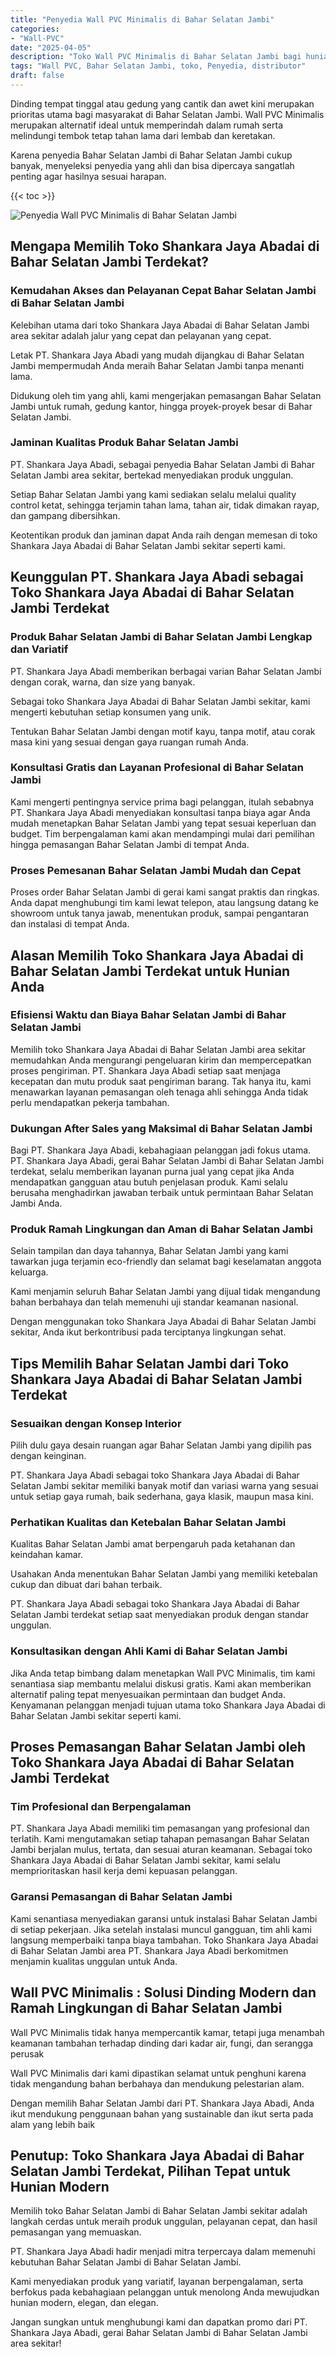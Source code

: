 ```yaml
---
title: "Penyedia Wall PVC Minimalis di Bahar Selatan Jambi"
categories: 
- "Wall-PVC"
date: "2025-04-05"
description: "Toko Wall PVC Minimalis di Bahar Selatan Jambi bagi hunian, kantor, serta ritel. Produk unggulan, beragam motif, variasi warna elegan, beserta layanan penempatan oleh tim ahli serta garansi resmi!|Layanan penyediaan Wall PVC Minimalis di Bahar Selatan Jambi bagi keperluan tempat tinggal, office, maupun ritel, dengan material berkualitas dan pemasangan oleh teknisi berpengalaman serta jaminan resmi.|Alternatif Wall PVC Minimalis di Bahar Selatan Jambi yang terbukti bagi tempat tinggal, perkantoran, dan toko, dengan material terbaik dan instalasi oleh tim profesional dan kepastian resmi.|Distribusi Wall PVC Minimalis di Bahar Selatan Jambi bagi hunian, kantor, serta toko, dengan material berkualitas dan pemasangan dikerjakan oleh tim ahli, lengkap dengan garansi resmi.}"
tags: "Wall PVC, Bahar Selatan Jambi, toko, Penyedia, distributor"
draft: false
---
```


Dinding tempat tinggal atau gedung yang cantik dan awet kini merupakan prioritas utama bagi masyarakat di Bahar Selatan Jambi.  Wall PVC Minimalis  merupakan alternatif ideal untuk memperindah dalam rumah serta melindungi tembok tetap tahan lama dari lembab dan keretakan.

Karena penyedia Bahar Selatan Jambi di Bahar Selatan Jambi cukup banyak, menyeleksi penyedia yang ahli dan bisa dipercaya sangatlah penting agar hasilnya sesuai harapan.

{{< toc >}}

![Penyedia Wall PVC Minimalis di Bahar Selatan Jambi](/images/Wall-PVC/Penyedia-Wall-PVC-Minimalis-di-Bahar-Selatan-Jambi.png)


## Mengapa Memilih Toko Shankara Jaya Abadai di Bahar Selatan Jambi Terdekat?

### Kemudahan Akses dan Pelayanan Cepat Bahar Selatan Jambi di Bahar Selatan Jambi

Kelebihan utama dari toko Shankara Jaya Abadai di Bahar Selatan Jambi area sekitar adalah jalur yang cepat dan pelayanan yang cepat.

Letak PT. Shankara Jaya Abadi yang mudah dijangkau di Bahar Selatan Jambi mempermudah Anda meraih Bahar Selatan Jambi tanpa menanti lama.

Didukung oleh tim yang ahli, kami mengerjakan pemasangan Bahar Selatan Jambi untuk rumah, gedung kantor, hingga proyek-proyek besar di Bahar Selatan Jambi.

### Jaminan Kualitas Produk Bahar Selatan Jambi

PT. Shankara Jaya Abadi, sebagai penyedia Bahar Selatan Jambi di Bahar Selatan Jambi area sekitar, bertekad menyediakan produk unggulan.

Setiap Bahar Selatan Jambi yang kami sediakan selalu melalui quality control ketat, sehingga terjamin tahan lama, tahan air, tidak dimakan rayap, dan gampang dibersihkan.

Keotentikan produk dan jaminan dapat Anda raih dengan memesan di toko Shankara Jaya Abadai di Bahar Selatan Jambi sekitar seperti kami.

## Keunggulan PT. Shankara Jaya Abadi sebagai Toko Shankara Jaya Abadai di Bahar Selatan Jambi Terdekat

### Produk Bahar Selatan Jambi di Bahar Selatan Jambi Lengkap dan Variatif

PT. Shankara Jaya Abadi memberikan berbagai varian Bahar Selatan Jambi dengan corak, warna, dan size yang banyak.

Sebagai toko Shankara Jaya Abadai di Bahar Selatan Jambi sekitar, kami mengerti kebutuhan setiap konsumen yang unik.

Tentukan Bahar Selatan Jambi dengan motif kayu, tanpa motif, atau corak masa kini yang sesuai dengan gaya ruangan rumah Anda.

### Konsultasi Gratis dan Layanan Profesional di Bahar Selatan Jambi

Kami mengerti pentingnya service prima bagi pelanggan, itulah sebabnya PT. Shankara Jaya Abadi menyediakan konsultasi tanpa biaya agar Anda mudah menetapkan Bahar Selatan Jambi yang tepat sesuai keperluan dan budget. Tim berpengalaman kami akan mendampingi mulai dari pemilihan hingga pemasangan Bahar Selatan Jambi di tempat Anda.

### Proses Pemesanan Bahar Selatan Jambi Mudah dan Cepat

Proses order Bahar Selatan Jambi di gerai kami sangat praktis dan ringkas. Anda dapat menghubungi tim kami lewat telepon, atau langsung datang ke showroom untuk tanya jawab, menentukan produk, sampai pengantaran dan instalasi di tempat Anda.

## Alasan Memilih Toko Shankara Jaya Abadai di Bahar Selatan Jambi Terdekat untuk Hunian Anda

### Efisiensi Waktu dan Biaya Bahar Selatan Jambi di Bahar Selatan Jambi

Memilih toko Shankara Jaya Abadai di Bahar Selatan Jambi area sekitar memudahkan Anda mengurangi pengeluaran kirim dan mempercepatkan proses pengiriman. PT. Shankara Jaya Abadi setiap saat menjaga kecepatan dan mutu produk saat pengiriman barang. Tak hanya itu, kami menawarkan layanan pemasangan oleh tenaga ahli sehingga Anda tidak perlu mendapatkan pekerja tambahan.

### Dukungan After Sales yang Maksimal di Bahar Selatan Jambi

Bagi PT. Shankara Jaya Abadi, kebahagiaan pelanggan jadi fokus utama. PT. Shankara Jaya Abadi, gerai Bahar Selatan Jambi di Bahar Selatan Jambi terdekat, selalu memberikan layanan purna jual yang cepat jika Anda mendapatkan gangguan atau butuh penjelasan produk. Kami selalu berusaha menghadirkan jawaban terbaik untuk permintaan Bahar Selatan Jambi Anda.

### Produk Ramah Lingkungan dan Aman di Bahar Selatan Jambi

Selain tampilan dan daya tahannya, Bahar Selatan Jambi yang kami tawarkan juga terjamin eco-friendly dan selamat bagi keselamatan anggota keluarga.

Kami menjamin seluruh Bahar Selatan Jambi yang dijual tidak mengandung bahan berbahaya dan telah memenuhi uji standar keamanan nasional.

Dengan menggunakan toko Shankara Jaya Abadai di Bahar Selatan Jambi sekitar, Anda ikut berkontribusi pada terciptanya lingkungan sehat.

## Tips Memilih Bahar Selatan Jambi dari Toko Shankara Jaya Abadai di Bahar Selatan Jambi Terdekat

### Sesuaikan dengan Konsep Interior 

Pilih dulu gaya desain ruangan agar Bahar Selatan Jambi yang dipilih pas dengan keinginan.

PT. Shankara Jaya Abadi sebagai toko Shankara Jaya Abadai di Bahar Selatan Jambi sekitar memiliki banyak motif dan variasi warna yang sesuai untuk setiap gaya rumah, baik sederhana, gaya klasik, maupun masa kini.

### Perhatikan Kualitas dan Ketebalan Bahar Selatan Jambi

Kualitas Bahar Selatan Jambi amat berpengaruh pada ketahanan dan keindahan kamar.

Usahakan Anda menentukan Bahar Selatan Jambi yang memiliki ketebalan cukup dan dibuat dari bahan terbaik.

PT. Shankara Jaya Abadi sebagai toko Shankara Jaya Abadai di Bahar Selatan Jambi terdekat setiap saat menyediakan produk dengan standar unggulan.

### Konsultasikan dengan Ahli Kami di Bahar Selatan Jambi

Jika Anda tetap bimbang dalam menetapkan Wall PVC Minimalis, tim kami senantiasa siap membantu melalui diskusi gratis. Kami akan memberikan alternatif paling tepat menyesuaikan permintaan dan budget Anda. Kenyamanan pelanggan menjadi tujuan utama toko Shankara Jaya Abadai di Bahar Selatan Jambi sekitar seperti kami.

## Proses Pemasangan Bahar Selatan Jambi oleh Toko Shankara Jaya Abadai di Bahar Selatan Jambi Terdekat

### Tim Profesional dan Berpengalaman

PT. Shankara Jaya Abadi memiliki tim pemasangan yang profesional dan terlatih. Kami mengutamakan setiap tahapan pemasangan Bahar Selatan Jambi berjalan mulus, tertata, dan sesuai aturan keamanan. Sebagai toko Shankara Jaya Abadai di Bahar Selatan Jambi sekitar, kami selalu memprioritaskan hasil kerja demi kepuasan pelanggan.

### Garansi Pemasangan di Bahar Selatan Jambi

Kami senantiasa menyediakan garansi untuk instalasi Bahar Selatan Jambi di setiap pekerjaan. Jika setelah instalasi muncul gangguan, tim ahli kami langsung memperbaiki tanpa biaya tambahan. Toko Shankara Jaya Abadai di Bahar Selatan Jambi area PT. Shankara Jaya Abadi berkomitmen menjamin kualitas unggulan untuk Anda.

##  Wall PVC Minimalis : Solusi Dinding Modern dan Ramah Lingkungan di Bahar Selatan Jambi

 Wall PVC Minimalis  tidak hanya mempercantik kamar, tetapi juga menambah keamanan tambahan terhadap dinding dari kadar air, fungi, dan serangga perusak

 Wall PVC Minimalis  dari kami dipastikan selamat untuk penghuni karena tidak mengandung bahan berbahaya dan mendukung pelestarian alam.

Dengan memilih Bahar Selatan Jambi dari PT. Shankara Jaya Abadi, Anda ikut mendukung penggunaan bahan yang sustainable dan ikut serta pada alam yang lebih baik

## Penutup: Toko Shankara Jaya Abadai di Bahar Selatan Jambi Terdekat, Pilihan Tepat untuk Hunian Modern

Memilih toko Bahar Selatan Jambi di Bahar Selatan Jambi sekitar adalah langkah cerdas untuk meraih produk unggulan, pelayanan cepat, dan hasil pemasangan yang memuaskan.

PT. Shankara Jaya Abadi hadir menjadi mitra terpercaya dalam memenuhi kebutuhan Bahar Selatan Jambi di Bahar Selatan Jambi.

Kami menyediakan produk yang variatif, layanan berpengalaman, serta berfokus pada kebahagiaan pelanggan untuk menolong Anda mewujudkan hunian modern, elegan, dan elegan.

Jangan sungkan untuk menghubungi kami dan dapatkan promo dari PT. Shankara Jaya Abadi, gerai Bahar Selatan Jambi di Bahar Selatan Jambi area sekitar!